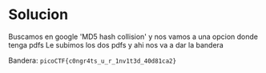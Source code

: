 # Solucion

Buscamos en google 'MD5 hash collision' y nos vamos a una opcion donde tenga pdfs
Le subimos los dos pdfs y ahi nos va a dar la bandera

Bandera:
`picoCTF{c0ngr4ts_u_r_1nv1t3d_40d81ca2}`
